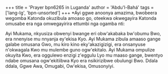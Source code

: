 +++
title = 'Prayer bpn6265 in Luganda'
author = 'Abdu'l-Bahá'
tags = ['lang-lg', 'bpn-unsorted']
+++
*Ayi ggwe anoonya amazima, bwobeera wegomba Katonda okuzibula amoaso go, oteekwa okwegayira Katonda omusabe era nga omwegayirira ettumbi nga ogamba nti:

Ayi Mukama, nkyusiza obwenyi bwange eri obw'akabaka bw'obumu Bwo, era nnenyise mu nnyanja ey'ekisa Kyo.  Ayi Mukama zibula amaaso gange galabe omusana Gwo, mu kiro kino eky'akazigizigi, era onsanyuse n'okwagala Kwo mu mulembe guno ogw'ekitalo.  Ayi Mukama ompulize okuyita Kwo, era oggulewo enzigi z'eggulu Lyo mu maaso gange, bwentyo ndabe omusana ogw'ekitiibwa Kyo era nsikirizibwe obulungi Bwo.  Ddala ddala, Ggwe Awa, Omugabi, Ow'ekisa, Omusonyiyi.
